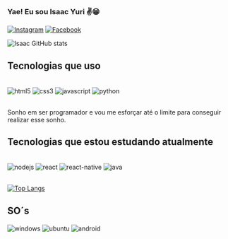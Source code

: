 ### Yae! Eu sou Isaac Yuri ✌😁

[![Instagram](https://img.shields.io/badge/Instagram-E4405F?style=for-the-badge&logo=instagram&logoColor=white)](https://www.instagram.com/isaac_yuri.py/)
[![Facebook](https://img.shields.io/badge/Facebook-1877F2?style=for-the-badge&logo=facebook&logoColor=white)](https://www.facebook.com/isaac.yuri.5)

![Isaac GitHub stats](https://github-readme-stats.vercel.app/api?username=Isaac-Yuri&show_icons=true&theme=dracula)

## Tecnologias que uso 

<div style="display: inline_block"><br>
    <img align='center' alt="html5" src="https://img.shields.io/badge/HTML5-E34F26?style=for-the-badge&logo=html5&logoColor=white" />
    <img align='center' alt="css3" src="https://img.shields.io/badge/CSS3-1572B6?style=for-the-badge&logo=css3&logoColor=white" />
    <img align='center' alt="javascript" src="https://img.shields.io/badge/JavaScript-F7DF1E?style=for-the-badge&logo=javascript&logoColor=black" />
    <img align='center' alt="python" src="https://img.shields.io/badge/Python-3776AB?style=for-the-badge&logo=python&logoColor=white" />
</div><br>

Sonho em ser programador e vou me esforçar até o limite para conseguir realizar esse sonho. 

## Tecnologias que estou estudando atualmente
<div style='display: inline-block'>
    <br>
    <img align='center' alt="nodejs" src="https://img.shields.io/badge/Node.js-43853D?style=for-the-badge&logo=node.js&logoColor=white"/>
    <img align='center' alt="react" src="https://img.shields.io/badge/React-20232A?style=for-the-badge&logo=react&logoColor=61DAFB" />
    <img align='center' alt="react-native" src="https://img.shields.io/badge/React_Native-20232A?style=for-the-badge&logo=react&logoColor=61DAFB" />
    <img align='center' alt="java" src="https://img.shields.io/badge/Java-ED8B00?style=for-the-badge&logo=java&logoColor=white"/><br><br>
</div>

[![Top Langs](https://github-readme-stats.vercel.app/api/top-langs/?username=Isaac-Yuri&layout=compact)]()


## SO´s
<img align='center' alt="windows" src="https://img.shields.io/badge/Windows-0078D6?style=for-the-badge&logo=windows&logoColor=white"/>
<img align='center' alt="ubuntu" src="https://img.shields.io/badge/Ubuntu-E95420?style=for-the-badge&logo=ubuntu&logoColor=white"/>
<img align='center' alt="android" src="https://img.shields.io/badge/Android-3DDC84?style=for-the-badge&logo=android&logoColor=white"/>

